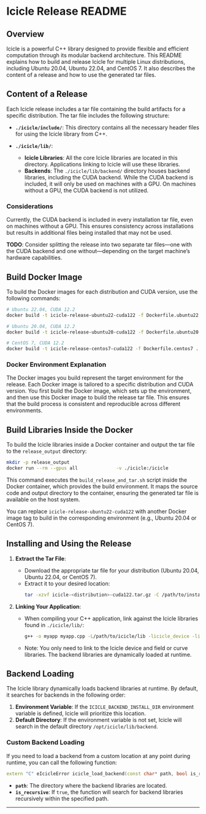 
# Icicle Release README

## Overview

Icicle is a powerful C++ library designed to provide flexible and efficient computation through its modular backend architecture. This README explains how to build and release Icicle for multiple Linux distributions, including Ubuntu 20.04, Ubuntu 22.04, and CentOS 7. It also describes the content of a release and how to use the generated tar files.

## Content of a Release

Each Icicle release includes a tar file containing the build artifacts for a specific distribution. The tar file includes the following structure:

- **`./icicle/include/`**: This directory contains all the necessary header files for using the Icicle library from C++.
  
- **`./icicle/lib/`**: 
  - **Icicle Libraries**: All the core Icicle libraries are located in this directory. Applications linking to Icicle will use these libraries.
  - **Backends**: The `./icicle/lib/backend/` directory houses backend libraries, including the CUDA backend. While the CUDA backend is included, it will only be used on machines with a GPU. On machines without a GPU, the CUDA backend is not utilized.

### Considerations

Currently, the CUDA backend is included in every installation tar file, even on machines without a GPU. This ensures consistency across installations but results in additional files being installed that may not be used. 

**TODO**: Consider splitting the release into two separate tar files—one with the CUDA backend and one without—depending on the target machine’s hardware capabilities.

## Build Docker Image

To build the Docker images for each distribution and CUDA version, use the following commands:

```bash
# Ubuntu 22.04, CUDA 12.2
docker build -t icicle-release-ubuntu22-cuda122 -f Dockerfile.ubuntu22 .

# Ubuntu 20.04, CUDA 12.2
docker build -t icicle-release-ubuntu20-cuda122 -f Dockerfile.ubuntu20 .

# CentOS 7, CUDA 12.2
docker build -t icicle-release-centos7-cuda122 -f Dockerfile.centos7 .
```

### Docker Environment Explanation

The Docker images you build represent the target environment for the release. Each Docker image is tailored to a specific distribution and CUDA version. You first build the Docker image, which sets up the environment, and then use this Docker image to build the release tar file. This ensures that the build process is consistent and reproducible across different environments.

## Build Libraries Inside the Docker

To build the Icicle libraries inside a Docker container and output the tar file to the `release_output` directory:

```bash
mkdir -p release_output
docker run --rm --gpus all              -v ./icicle:/icicle                 -v ./release_output:/output         -v ./scripts:/scripts               icicle-release-ubuntu22-cuda122 bash /scripts/release/build_release_and_tar.sh
```

This command executes the `build_release_and_tar.sh` script inside the Docker container, which provides the build environment. It maps the source code and output directory to the container, ensuring the generated tar file is available on the host system.

You can replace `icicle-release-ubuntu22-cuda122` with another Docker image tag to build in the corresponding environment (e.g., Ubuntu 20.04 or CentOS 7).

## Installing and Using the Release

1. **Extract the Tar File**:
   - Download the appropriate tar file for your distribution (Ubuntu 20.04, Ubuntu 22.04, or CentOS 7).
   - Extract it to your desired location:
     ```bash
     tar -xzvf icicle-<distribution>-cuda122.tar.gz -C /path/to/install/location
     ```

2. **Linking Your Application**:
   - When compiling your C++ application, link against the Icicle libraries found in `./icicle/lib/`:
     ```bash
     g++ -o myapp myapp.cpp -L/path/to/icicle/lib -licicle_device -licicle_field_or_curve
     ```
   - Note: You only need to link to the Icicle device and field or curve libraries. The backend libraries are dynamically loaded at runtime.

## Backend Loading

The Icicle library dynamically loads backend libraries at runtime. By default, it searches for backends in the following order:

1. **Environment Variable**: If the `ICICLE_BACKEND_INSTALL_DIR` environment variable is defined, Icicle will prioritize this location.
2. **Default Directory**: If the environment variable is not set, Icicle will search in the default directory `/opt/icicle/lib/backend`.

### Custom Backend Loading

If you need to load a backend from a custom location at any point during runtime, you can call the following function:

```cpp
extern "C" eIcicleError icicle_load_backend(const char* path, bool is_recursive);
```

- **`path`**: The directory where the backend libraries are located.
- **`is_recursive`**: If `true`, the function will search for backend libraries recursively within the specified path.

---

